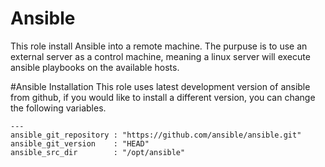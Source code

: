 Ansible
===
This role install Ansible into a remote machine. The purpuse is to use an external server as a control machine, meaning a linux server will execute ansible playbooks on the available hosts.

#Ansible Installation
This role uses latest development version of ansible from github, if you would like to install a different version, you can change the following variables.

	---
	ansible_git_repository : "https://github.com/ansible/ansible.git"
	ansible_git_version    : "HEAD"
	ansible_src_dir        : "/opt/ansible"


